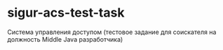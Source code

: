 # sigur-acs-test-task
Система управления доступом (тестовое задание для соискателя на должность Middle Java разработчика)
